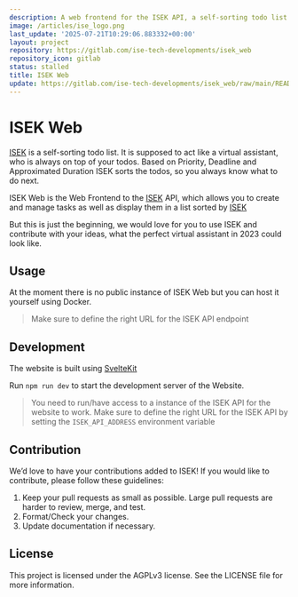 ```yaml
---
description: A web frontend for the ISEK API, a self-sorting todo list
image: /articles/ise_logo.png
last_update: '2025-07-21T10:29:06.883332+00:00'
layout: project
repository: https://gitlab.com/ise-tech-developments/isek_web
repository_icon: gitlab
status: stalled
title: ISEK Web
update: https://gitlab.com/ise-tech-developments/isek_web/raw/main/README.md
---
```


# ISEK Web

[ISEK](https://gitlab.com/ise-tech-developments/ISEK) is a self-sorting todo list.
It is supposed to act like a virtual assistant, who is always on top of your todos.
Based on Priority, Deadline and Approximated Duration ISEK sorts the todos, so you always know what to do next.

ISEK Web is the Web Frontend to the [ISEK](https://gitlab.com/ise-tech-developments/ISEK) API, which allows you to create and manage tasks as well as display them in a list sorted by [ISEK](https://gitlab.com/ise-tech-developments/ISEK)

But this is just the beginning, we would love for you to use ISEK and contribute with your ideas, what the perfect virtual assistant in 2023 could look like.

## Usage

At the moment there is no public instance of ISEK Web but you can host it yourself using Docker.

> Make sure to define the right URL for the ISEK API endpoint

## Development

The website is built using [SvelteKit](https://kit.svelte.dev/)

Run `npm run dev` to start the development server of the Website.

> You need to run/have access to a instance of the ISEK API for the website to work.
> Make sure to define the right URL for the ISEK API by setting the `ISEK_API_ADDRESS` environment variable

## Contribution

We’d love to have your contributions added to ISEK! If you would like to contribute, please follow these guidelines:

1. Keep your pull requests as small as possible. Large pull requests are harder to review, merge, and test.
2. Format/Check your changes.
3. Update documentation if necessary.

## License

This project is licensed under the AGPLv3 license. See the LICENSE file for more information.